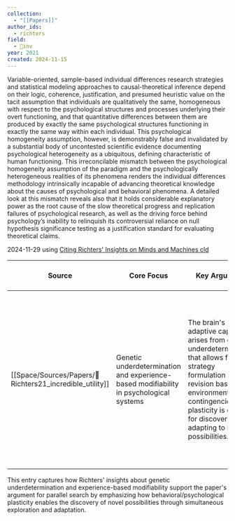 ```yaml
---
collection:
  - "[[Papers]]"
author_ids:
  - richters
field:
  - 🐢inv
year: 2021
created: 2024-11-15
---
```


Variable-oriented, sample-based individual differences research strategies and statistical modeling approaches to causal-theoretical inference depend on their logic, coherence, justification, and presumed heuristic value on the tacit assumption that individuals are qualitatively the same, homogeneous with respect to the psychological structures and processes underlying their overt functioning, and that quantitative differences between them are produced by exactly the same psychological structures functioning in exactly the same way within each individual. This psychological homogeneity assumption, however, is demonstrably false and invalidated by a substantial body of uncontested scientific evidence documenting psychological heterogeneity as a ubiquitous, defining characteristic of human functioning. This irreconcilable mismatch between the psychological homogeneity assumption of the paradigm and the psychologically heterogeneous realities of its phenomena renders the individual differences methodology intrinsically incapable of advancing theoretical knowledge about the causes of psychological and behavioral phenomena. A detailed look at this mismatch reveals also that it holds considerable explanatory power as the root cause of the slow theoretical progress and replication failures of psychological research, as well as the driving force behind psychology’s inability to relinquish its controversial reliance on null hypothesis significance testing as a justification standard for evaluating theoretical claims.


2024-11-29
using [Citing Richters' Insights on Minds and Machines cld](https://claude.ai/chat/ecfbdf7f-a54b-4b49-8dac-8027ba50d051) 

| Source | Core Focus | Key Argument | When to Choose Parallel | Common Thread |
|--------|------------|--------------|------------------------|----------------|
| [[Space/Sources/Papers/📜Richters21_incredible_utility]] | Genetic underdetermination and experience-based modifiability in psychological systems | The brain's adaptive capability arises from genetic underdetermination that allows flexible strategy formulation and revision based on environmental contingencies. This plasticity is crucial for discovering and adapting to new possibilities. | When exploration requires adaptive modification and flexible strategy revision rather than fixed responses - enabling discovery of unexpected possibilities through simultaneous testing of multiple approaches | Adaptive plasticity and strategic flexibility |

This entry captures how Richters' insights about genetic underdetermination and experience-based modifiability support the paper's argument for parallel search by emphasizing how behavioral/psychological plasticity enables the discovery of novel possibilities through simultaneous exploration and adaptation.